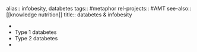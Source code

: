 alias:: infobesity, databetes
tags:: #metaphor
rel-projects:: #AMT
see-also:: [[knowledge nutrition]]
title:: databetes & infobesity

-
- Type 1 databetes
- Type 2 databetes
-
